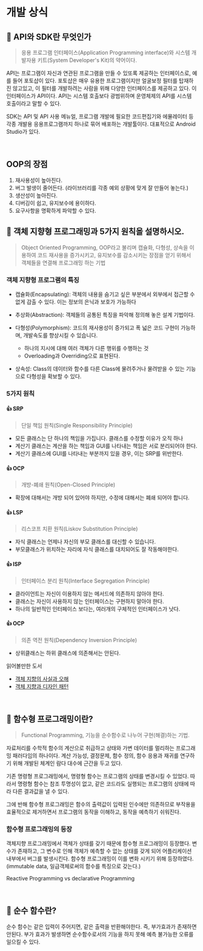 # 개발 상식

## 📖 API와 SDK란 무엇인가

> 응용 프로그램 인터페이스(Application Programming interface)와 시스템 개발자용 키트(System Developer's Kit)의 약어이다.

API는 프로그램이 자신과 연관된 프로그램을 만들 수 있또록 제공하는 인터페이스로, 예를 들어 포토샵이 있다. 포토샵은 매우 유용한 프로그램이지만 얼굴보정 필터를 탑재하진 않고있고, 이 필터를 개발하려는 사람을 위해 다양한 인터페이스를 제공하고 있다. 이 인터페이스가 API이다. API는 시스템 호출보다 광범위하며 운영체제의 API를 시스템 호출이라고 말할 수 있다.

SDK는 API 및 API 사용 메뉴얼, 프로그램 개발에 필요한 코드편집기와 에뮬레이터 등 각종 개발용 응용프로그램까지 하나로 묶어 배포하는 개발툴이다. 대표적으로 Android Studio가 있다.

<br>

## OOP의 장점

1. 재사용성이 높아진다.
2. 버그 발생이 줄어든다. (라이브러리를 각종 예외 상황에 맞게 잘 만들어 놓는다.)
3. 생산성이 높아진다.
4. 디버깅이 쉽고, 유지보수에 용이하다.
5. 요구사항을 명확하게 파악할 수 있다.

## 📖 객체 지향형 프로그래밍과 5가지 원칙을 설명하시오.

> Object Oriented Programming, OOP라고 불리며 캡슐화, 다형성, 상속을 이용하여 코드 재사용을 증가시키고, 유지보수를 감소시키는 장점을 얻기 위해서 객체들을 연결해 프로그래밍 하는 기법

### 객체 지향형 프로그램의 특징

- 캡슐화(Encapsulating): 객체의 내용을 숨기고 싶은 부분에서 외부에서 접근할 수 없게 감출 수 있다. 이는 정보의 은닉과 보호가 가능하다

- 추상화(Abstraction): 객체들의 공통된 특징을 파악해 정의해 놓은 설계 기법이다.

- 다형성(Polymorphism): 코드의 재사용성이 증가되고 폭 넓은 코드 구현이 가능하며, 개발속도를 향상시킬 수 있습니다.

  - 하나의 지시에 대해 여러 객체가 다른 행위를 수행하는 것
  - Overloading과 Overriding으로 표현된다.

- 상속성: Class의 데이터와 함수를 다른 Class에 물려주거나 물려받을 수 있는 기능으로 다형성을 확보할 수 있다.

### 5가지 원칙

#### 👍 SRP

> 단일 책임 원칙(Single Responsibility Principle)

- 모든 클래스는 단 하나의 책임을 가집니다. 클래스를 수정할 이유가 오직 하나
- 계산기 클래스는 계산을 하는 책임과 GUI를 나타내는 책임은 서로 분리되어야 한다.
- 계산기 클래스에 GUI를 나타내는 부분까지 있을 경우, 이는 SRP를 위반한다.

#### 👍 OCP

> 개방-폐쇄 원칙(Open-Closed Principle)

- 확장에 대해서는 개방 되어 있어야 하지만, 수정에 대해서는 폐쇄 되어야 합니다.

#### 👍 LSP

> 리스코프 치환 원칙(Liskov Substitution Principle)

- 자식 클래스는 언제나 자신의 부모 클래스를 대신할 수 있습니다.
- 부모클래스가 위치하는 자리에 자식 클래스를 대치되어도 잘 작동해야한다.

#### 👍 ISP

> 인터페이스 분리 원칙(Interface Segregation Principle)

- 클라이언트는 자신이 이용하지 않는 메서드에 의존하지 않아야 한다.
- 클래스는 자신이 사용하지 않는 인터페이스는 구현하지 말아야 한다.
- 하나의 일반적인 인터페이스 보다는, 여러개의 구체적인 인터페이스가 낫다.

#### 👍 OCP

> 의존 역전 원칙(Dependency Inversion Principle)

- 상위클래스는 하위 클래스에 의존해서는 안된다.

읽어볼만한 도서

- [객체 지향의 사실과 오해](http://www.yes24.com/Product/Goods/18249021)
- [객체 지향과 디자인 패턴](http://www.yes24.com/Product/Goods/9179120?Acode=101)

<br>

## 📖 함수형 프로그래밍이란?

> Functional Programming, 기능을 순수함수로 나누어 구현(해결)하는 기법.

자료처리를 수학적 함수의 계산으로 취급하고 상태와 가변 데이터를 멀리하는 프로그래밍 패러다임의 하나이다. 계산 가능성, 결정문제, 함수 정의, 함수 응용과 재귀를 연구하기 위해 개발된 체계인 람다 대수에 근간을 두고 있다.

기존 명령형 프로그래밍에서, 명령형 함수는 프로그램의 상태를 변경시킬 수 있었다. 따라서 명령형 함수는 참조 투명성이 없고, 같은 코드라도 실행되는 프로그램의 상태에 따라 다른 결과값을 낼 수 있다.

그에 반해 함수형 프로그래밍은 함수의 출력값이 입력된 인수에만 의존하므로 부작용을 효율적으로 제거하면서 프로그램의 동작을 이해하고, 동작을 예측하기 쉬워진다.

### 함수형 프로그래밍의 등장

객체지향 프로그래밍에서 객체가 상태를 갖기 때문에 함수형 프로그래밍이 등장했다. 변수가 존재하고, 그 변수로 인해 객체가 예측할 수 없는 상태를 갖게 되어 어플리케이션 내부에서 버그를 발생시킨다. 함수형 프로그래밍이 이를 변화 시키기 위해 등장하였다. (immutable data, 일급객체로써의 함수를 특징으로 갖는다.)

Reactive Programming vs declarative Programming


<br>

## 📖 순수 함수란?

순수 함수는 같은 입력이 주어지면, 같은 출력을 반환해야한다. 즉, 부가효과가 존재하면 안된다. 부가 효과가 발생하면 순수함수로서의 기능을 하지 못해 예측 불가능한 오류를 일으킬 수 있다.

